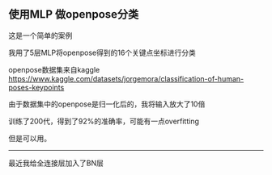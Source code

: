 ## 使用MLP 做openpose分类

这是一个简单的案例

我用了5层MLP将openpose得到的16个关键点坐标进行分类

openpose数据集来自kaggle
https://www.kaggle.com/datasets/jorgemora/classification-of-human-poses-keypoints

由于数据集中的openpose是归一化后的，我将输入放大了10倍

训练了200代，得到了92%的准确率，可能有一点overfitting

但是可以用。


----------------------------------------------------------------------------------------

最近我给全连接层加入了BN层